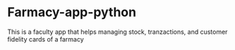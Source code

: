 # Farmacy-app-python
This is a faculty app that helps managing stock, tranzactions, and customer fidelity cards of a farmacy

